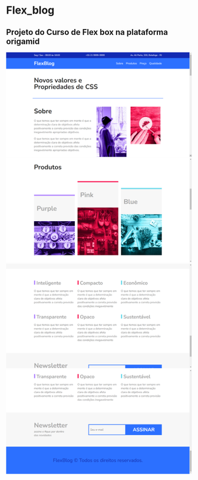 # Flex_blog
## Projeto do Curso  de Flex box  na plataforma origamid
<img src="img/print_projeto/pg01.png">
<img src="img/print_projeto/pg2.png">
<img src="img/print_projeto/pg3.png">
<img src="img/print_projeto/pg4.png">